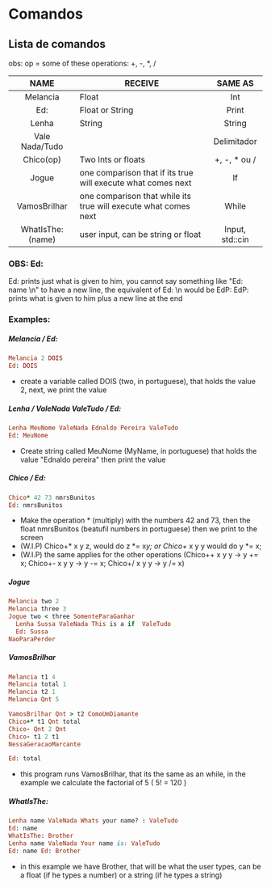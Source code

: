 # Comandos

## Lista de comandos

obs: op = some of these operations: +, -, *, /

| NAME             | RECEIVE                                                         | SAME AS        |
|:----------------:| ----------------------------------------------------------------|:--------------:|
| Melancia         | Float                                                           | Int            |
| Ed:              | Float or String                                                 | Print          |
| Lenha            | String                                                          | String         |
| Vale Nada/Tudo   |                                                                 | Delimitador    |
| Chico(op)        | Two Ints or floats                                              | +, -, * ou /   |
| Jogue            | one comparison that if its true will execute what comes next    | If             |
| VamosBrilhar     | one comparison that while its true will execute what comes next | While          |
| WhatIsThe: (name)| user input, can be string or float                              | Input, std::cin|

### OBS: Ed:

Ed: prints just what is given to him, you cannot say something like "Ed: name \n" to have a new line, the equivalent of Ed: \n would be EdP:
EdP: prints what is given to him plus a new line at the end

### Examples:

##### Melancia / Ed:

```ruby
Melancia 2 DOIS
Ed: DOIS
```

- create a variable called DOIS (two, in portuguese), that holds the value 2, next, we print the value



##### Lenha / ValeNada ValeTudo / Ed:

```ruby
Lenha MeuNome ValeNada Ednaldo Pereira ValeTudo
Ed: MeuNome
```

- Create string called MeuNome (MyName, in portuguese) that holds the value "Ednaldo pereira" then print the value



##### Chico / Ed:

```ruby
Chico* 42 73 nmrsBunitos
Ed: nmrsBunitos
```

- Make the operation * (multiply) with the numbers 42 and 73, then the float nmrsBunitos (beatufil numbers in portuguese) then we print to the screen
- (W.I.P) Chico+* x y z, would do z \*= x*y; or Chico+* x y y would do y \*= x;
- (W.I.P) the same applies for the other operations (Chico++ x y y -> y += x; Chico+- x y y -> y -= x; Chico+/ x y y -> y /= x)

##### Jogue
```ruby
Melancia two 2
Melancia three 3
Jogue two < three SomenteParaGanhar
  Lenha Sussa ValeNada This is a if  ValeTudo
  Ed: Sussa
NaoParaPerder
```

##### VamosBrilhar
```ruby
Melancia t1 4
Melancia total 1
Melancia t2 1
Melancia Qnt 5

VamosBrilhar Qnt > t2 ComoUmDiamante
Chico+* t1 Qnt total
Chico- Qnt 2 Qnt
Chico- t1 2 t1
NessaGeracaoMarcante

Ed: total
```

- this program runs VamosBrilhar, that its the same as an while, in the example we calculate the factorial of 5 ( 5! = 120 )

##### WhatIsThe: 
```ruby
Lenha name ValeNada Whats your name? : ValeTudo
Ed: name
WhatIsThe: Brother
Lenha name ValeNada Your name is: ValeTudo
Ed: name Ed: Brother
```
- in this example we have Brother, that will be what the user types, can be a float (if he types a number) or a string (if he types a string)
